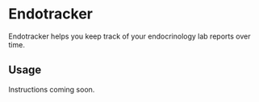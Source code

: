 # Endotracker

Endotracker helps you keep track of your endocrinology lab reports over time.

## Usage

Instructions coming soon.
